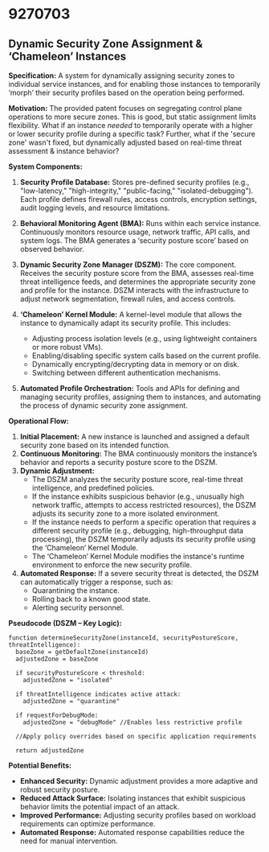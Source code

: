 # 9270703

## Dynamic Security Zone Assignment & ‘Chameleon’ Instances

**Specification:** A system for dynamically assigning security zones to individual service instances, and for enabling those instances to temporarily ‘morph’ their security profiles based on the operation being performed.

**Motivation:** The provided patent focuses on segregating control plane operations to more secure zones. This is good, but static assignment limits flexibility. What if an instance *needed* to temporarily operate with a higher or lower security profile during a specific task?  Further, what if the 'secure zone' wasn't fixed, but dynamically adjusted based on real-time threat assessment & instance behavior?

**System Components:**

1.  **Security Profile Database:**  Stores pre-defined security profiles (e.g., "low-latency," "high-integrity," "public-facing," "isolated-debugging"). Each profile defines firewall rules, access controls, encryption settings, audit logging levels, and resource limitations.

2.  **Behavioral Monitoring Agent (BMA):**  Runs within each service instance. Continuously monitors resource usage, network traffic, API calls, and system logs.  The BMA generates a ‘security posture score’ based on observed behavior.

3.  **Dynamic Security Zone Manager (DSZM):** The core component.  Receives the security posture score from the BMA, assesses real-time threat intelligence feeds, and determines the appropriate security zone and profile for the instance. DSZM interacts with the infrastructure to adjust network segmentation, firewall rules, and access controls.

4.  **‘Chameleon’ Kernel Module:**  A kernel-level module that allows the instance to dynamically adapt its security profile. This includes:
    *   Adjusting process isolation levels (e.g., using lightweight containers or more robust VMs).
    *   Enabling/disabling specific system calls based on the current profile.
    *   Dynamically encrypting/decrypting data in memory or on disk.
    *   Switching between different authentication mechanisms.

5.  **Automated Profile Orchestration:** Tools and APIs for defining and managing security profiles, assigning them to instances, and automating the process of dynamic security zone assignment.

**Operational Flow:**

1.  **Initial Placement:**  A new instance is launched and assigned a default security zone based on its intended function.
2.  **Continuous Monitoring:** The BMA continuously monitors the instance’s behavior and reports a security posture score to the DSZM.
3.  **Dynamic Adjustment:**
    *   The DSZM analyzes the security posture score, real-time threat intelligence, and predefined policies.
    *   If the instance exhibits suspicious behavior (e.g., unusually high network traffic, attempts to access restricted resources), the DSZM adjusts its security zone to a more isolated environment.
    *   If the instance needs to perform a specific operation that requires a different security profile (e.g., debugging, high-throughput data processing), the DSZM temporarily adjusts its security profile using the ‘Chameleon’ Kernel Module.
    *   The ‘Chameleon’ Kernel Module modifies the instance's runtime environment to enforce the new security profile.
4.  **Automated Response:**  If a severe security threat is detected, the DSZM can automatically trigger a response, such as:
    *   Quarantining the instance.
    *   Rolling back to a known good state.
    *   Alerting security personnel.

**Pseudocode (DSZM – Key Logic):**

```
function determineSecurityZone(instanceId, securityPostureScore, threatIntelligence):
  baseZone = getDefaultZone(instanceId)
  adjustedZone = baseZone

  if securityPostureScore < threshold:
    adjustedZone = "isolated"

  if threatIntelligence indicates active attack:
    adjustedZone = "quarantine"

  if requestForDebugMode:
    adjustedZone = "debugMode" //Enables less restrictive profile

  //Apply policy overrides based on specific application requirements

  return adjustedZone
```

**Potential Benefits:**

*   **Enhanced Security:** Dynamic adjustment provides a more adaptive and robust security posture.
*   **Reduced Attack Surface:** Isolating instances that exhibit suspicious behavior limits the potential impact of an attack.
*   **Improved Performance:** Adjusting security profiles based on workload requirements can optimize performance.
*   **Automated Response:** Automated response capabilities reduce the need for manual intervention.